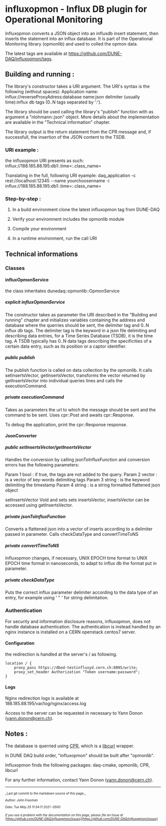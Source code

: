 # influxopmon - Influx DB plugin for Operational Monitoring
Influxopmon converts a JSON object into an influxdb insert statement, then inserts the statement into an influx database. It is part of the Operational Monitoring library (opmonlib) and used to colled the opmon data.

The latest tags are available at https://github.com/DUNE-DAQ/influxopmon/tags.

## Building and running :
The library's constructor takes a URI argument. The URI's syntax is the following (without spaces):
Application name: influx://reverseProxyAdress:database name:json delimiter (usually time):influx db tags (0..N tags separated by ':').

The library should be used calling the library's "publish" function with as argument a "nlohmann::json" object. More details about the implementation are available in the "Technical information" chapter.

The library output is the return statement from the CPR message and, if successfull, the insertion of the JSON content to the TSDB.

### URI example :
the influxopmon URI presents as such: influx://188.185.88.195:db1:.time=:.class_name= 

Translating in the full, following URI eyample:
daq_application -c rest://localhost:12345 --name yourchoosenname -i influx://188.185.88.195:db1:.time=:.class_name= 

### Step-by-step :


1. In a build environment clone the latest influxopmon tag from DUNE-DAQ


2. Verify your environment includes the opmonlib module


3. Compile your environment


4. In a runtime environment, run the call URI

## Technical informations
### Classes
#### influxOpmonService
the class inheritates dunedaq::opmonlib::OpmonService
##### explicit influxOpmonService
The constructor takes as parameter the URI described in the "Building and running" chapter and initializes variables containing the address and database where the querries should be sent, the delimiter tag and 0..N influx db tags. The delimiter tag is the keyword in a json file delimiting and describing data entries, for a Time Series Database (TSDB), it is the time tag. A TSDB typically has 0..N data tags describing the specificities of a certain data entry, such as its position or a captor identifier.

##### public publish
The publish function is called on data collection by the opmonlib. It calls setInsertsVector, getInsertsVector, transforms the vector returned by getInsertsVector into individual queries lines and calls the executionCommand.

##### private executionCommand
Takes as parameters the url to which the message should be sent and the command to be sent.
Uses cpr::Post and awaits cpr::Response.

To debug the application, print the cpr::Response response.

#### JsonConverter
##### public setInsertsVector/getInsertsVector

Handles the conversion by calling jsonToInfluxFunction and conversion errors has the following parameters:

Param 1 bool : if true, the tags are not added to the query.
Param 2 vector : is a vector of key-words delimiting tags
Param 3 string : is the keyword delimiting the timestamp
Param 4 string : is a string formatted flattened json object

setInsertsVector Void and sets sets insertsVector, insertsVector can be accessed using getInsertsVector.

##### private jsonToInfluxFunction
Converts a flattened json into a vector of inserts according to a delimiter passed in parameter. Calls checkDataType and convertTimeToNS

##### private convertTimeToNS
Influxopmon changes, if necessary, UNIX EPOCH time format to UNIX EPOCH time format in nanoseconds, to adapt to influx db the format put in parameter.
##### private checkDataType
Puts the correct influx parameter delimiter according to the data type of an entry, for example using ' " ' for string delimitation.

### Authentication
For security and information disclosure reasons, influxopmon, does not handle database authentication. The authentication is instead handled by an nginx instance is installed on a CERN openstack centos7 server.

#### Configuration
the redirection is handled at the server's / as following.
```
location / {
	proxy_pass https://dbod-testinfluxyd.cern.ch:8095/write;
	proxy_set_header Authorization "Token username:password";
}
```
#### Logs
Nginx redirection logs is available at 188.185.88.195/var/log/nginx/access.log 

Access to the server can be requested in necessary to Yann Donon (yann.donon@cern.ch).

## Notes :
The database is querried using [CPR](https://github.com/whoshuu/cpr "CPR"), which is a [libcurl](https://curl.se/libcurl/ "libcurl") wrapper.

In DUNE DAQ build order, "influxopmon" should be built after "opmonlib".

Influxopmon finds the following packages:  daq-cmake, opmonlib, CPR, libcurl

For any further information, contact Yann Donon (yann.donon@cern.ch).


-----

<font size="1">
_Last git commit to the markdown source of this page:_


_Author: John Freeman_

_Date: Tue May 25 11:34:11 2021 -0500_

_If you see a problem with the documentation on this page, please file an Issue at [https://github.com/DUNE-DAQ/influxopmon/issues](https://github.com/DUNE-DAQ/influxopmon/issues)_
</font>
